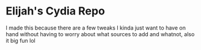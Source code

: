 # Elijah's Cydia Repo
I made this because there are a few tweaks I kinda just want to have on hand without having to worry about what sources to add and whatnot, also it big fun lol